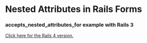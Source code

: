 # Nested Attributes in Rails Forms
### accepts\_nested\_attributes\_for example with Rails 3

[Click here for the Rails 4 version.](https://github.com/johnotander/accepts_nested_attributes_for)
